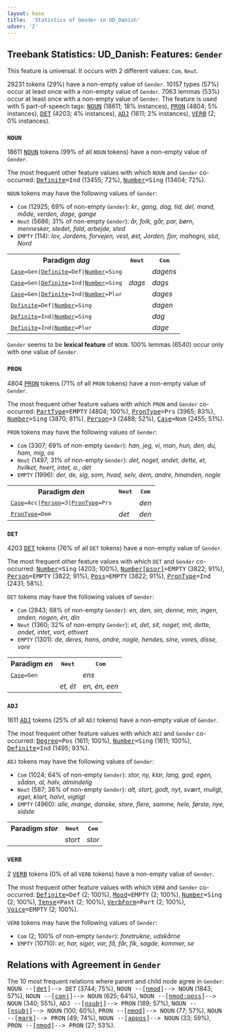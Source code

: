 ```yaml
---
layout: base
title:  'Statistics of Gender in UD_Danish'
udver: '2'
---
```


## Treebank Statistics: UD_Danish: Features: `Gender`

This feature is universal.
It occurs with 2 different values: `Com`, `Neut`.

29231 tokens (29%) have a non-empty value of `Gender`.
10157 types (57%) occur at least once with a non-empty value of `Gender`.
7063 lemmas (53%) occur at least once with a non-empty value of `Gender`.
The feature is used with 5 part-of-speech tags: <tt><a href="da-pos-NOUN.html">NOUN</a></tt> (18611; 18% instances), <tt><a href="da-pos-PRON.html">PRON</a></tt> (4804; 5% instances), <tt><a href="da-pos-DET.html">DET</a></tt> (4203; 4% instances), <tt><a href="da-pos-ADJ.html">ADJ</a></tt> (1611; 2% instances), <tt><a href="da-pos-VERB.html">VERB</a></tt> (2; 0% instances).

### `NOUN`

18611 <tt><a href="da-pos-NOUN.html">NOUN</a></tt> tokens (99% of all `NOUN` tokens) have a non-empty value of `Gender`.

The most frequent other feature values with which `NOUN` and `Gender` co-occurred: <tt><a href="da-feat-Definite.html">Definite</a></tt><tt>=Ind</tt> (13455; 72%), <tt><a href="da-feat-Number.html">Number</a></tt><tt>=Sing</tt> (13404; 72%).

`NOUN` tokens may have the following values of `Gender`:

* `Com` (12925; 69% of non-empty `Gender`): <em>kr., gang, dag, tid, del, mand, måde, verden, dage, gange</em>
* `Neut` (5686; 31% of non-empty `Gender`): <em>år, folk, går, par, børn, mennesker, stedet, fald, arbejde, sted</em>
* `EMPTY` (114): <em>lov, Jordens, forvejen, vest, øst, Jorden, fjor, mahogni, slut, Nord</em>

<table>
  <tr><th>Paradigm <i>dag</i></th><th><tt>Neut</tt></th><th><tt>Com</tt></th></tr>
  <tr><td><tt><tt><a href="da-feat-Case.html">Case</a></tt><tt>=Gen</tt>|<tt><a href="da-feat-Definite.html">Definite</a></tt><tt>=Def</tt>|<tt><a href="da-feat-Number.html">Number</a></tt><tt>=Sing</tt></tt></td><td></td><td><em>dagens</em></td></tr>
  <tr><td><tt><tt><a href="da-feat-Case.html">Case</a></tt><tt>=Gen</tt>|<tt><a href="da-feat-Definite.html">Definite</a></tt><tt>=Ind</tt>|<tt><a href="da-feat-Number.html">Number</a></tt><tt>=Sing</tt></tt></td><td><em>dags</em></td><td><em>dags</em></td></tr>
  <tr><td><tt><tt><a href="da-feat-Case.html">Case</a></tt><tt>=Gen</tt>|<tt><a href="da-feat-Definite.html">Definite</a></tt><tt>=Ind</tt>|<tt><a href="da-feat-Number.html">Number</a></tt><tt>=Plur</tt></tt></td><td></td><td><em>dages</em></td></tr>
  <tr><td><tt><tt><a href="da-feat-Definite.html">Definite</a></tt><tt>=Def</tt>|<tt><a href="da-feat-Number.html">Number</a></tt><tt>=Sing</tt></tt></td><td></td><td><em>dagen</em></td></tr>
  <tr><td><tt><tt><a href="da-feat-Definite.html">Definite</a></tt><tt>=Ind</tt>|<tt><a href="da-feat-Number.html">Number</a></tt><tt>=Sing</tt></tt></td><td></td><td><em>dag</em></td></tr>
  <tr><td><tt><tt><a href="da-feat-Definite.html">Definite</a></tt><tt>=Ind</tt>|<tt><a href="da-feat-Number.html">Number</a></tt><tt>=Plur</tt></tt></td><td></td><td><em>dage</em></td></tr>
</table>

`Gender` seems to be **lexical feature** of `NOUN`. 100% lemmas (6540) occur only with one value of `Gender`.

### `PRON`

4804 <tt><a href="da-pos-PRON.html">PRON</a></tt> tokens (71% of all `PRON` tokens) have a non-empty value of `Gender`.

The most frequent other feature values with which `PRON` and `Gender` co-occurred: <tt><a href="da-feat-PartType.html">PartType</a></tt><tt>=EMPTY</tt> (4804; 100%), <tt><a href="da-feat-PronType.html">PronType</a></tt><tt>=Prs</tt> (3965; 83%), <tt><a href="da-feat-Number.html">Number</a></tt><tt>=Sing</tt> (3870; 81%), <tt><a href="da-feat-Person.html">Person</a></tt><tt>=3</tt> (2488; 52%), <tt><a href="da-feat-Case.html">Case</a></tt><tt>=Nom</tt> (2455; 51%).

`PRON` tokens may have the following values of `Gender`:

* `Com` (3307; 69% of non-empty `Gender`): <em>han, jeg, vi, man, hun, den, du, ham, mig, os</em>
* `Neut` (1497; 31% of non-empty `Gender`): <em>det, noget, andet, dette, et, hvilket, hvert, intet, a., dét</em>
* `EMPTY` (1996): <em>der, de, sig, som, hvad, selv, dem, andre, hinanden, nogle</em>

<table>
  <tr><th>Paradigm <i>den</i></th><th><tt>Neut</tt></th><th><tt>Com</tt></th></tr>
  <tr><td><tt><tt><a href="da-feat-Case.html">Case</a></tt><tt>=Acc</tt>|<tt><a href="da-feat-Person.html">Person</a></tt><tt>=3</tt>|<tt><a href="da-feat-PronType.html">PronType</a></tt><tt>=Prs</tt></tt></td><td></td><td><em>den</em></td></tr>
  <tr><td><tt><tt><a href="da-feat-PronType.html">PronType</a></tt><tt>=Dem</tt></tt></td><td><em>det</em></td><td><em>den</em></td></tr>
</table>

### `DET`

4203 <tt><a href="da-pos-DET.html">DET</a></tt> tokens (76% of all `DET` tokens) have a non-empty value of `Gender`.

The most frequent other feature values with which `DET` and `Gender` co-occurred: <tt><a href="da-feat-Number.html">Number</a></tt><tt>=Sing</tt> (4203; 100%), <tt><a href="da-feat-Number-psor.html">Number[psor]</a></tt><tt>=EMPTY</tt> (3822; 91%), <tt><a href="da-feat-Person.html">Person</a></tt><tt>=EMPTY</tt> (3822; 91%), <tt><a href="da-feat-Poss.html">Poss</a></tt><tt>=EMPTY</tt> (3822; 91%), <tt><a href="da-feat-PronType.html">PronType</a></tt><tt>=Ind</tt> (2431; 58%).

`DET` tokens may have the following values of `Gender`:

* `Com` (2843; 68% of non-empty `Gender`): <em>en, den, sin, denne, min, ingen, anden, nogen, én, din</em>
* `Neut` (1360; 32% of non-empty `Gender`): <em>et, det, sit, noget, mit, dette, andet, intet, vort, ethvert</em>
* `EMPTY` (1301): <em>de, deres, hans, andre, nogle, hendes, sine, vores, disse, vore</em>

<table>
  <tr><th>Paradigm <i>en</i></th><th><tt>Neut</tt></th><th><tt>Com</tt></th></tr>
  <tr><td><tt><tt><a href="da-feat-Case.html">Case</a></tt><tt>=Gen</tt></tt></td><td></td><td><em>ens</em></td></tr>
  <tr><td><tt></tt></td><td><em>et, ét</em></td><td><em>en, én, een</em></td></tr>
</table>

### `ADJ`

1611 <tt><a href="da-pos-ADJ.html">ADJ</a></tt> tokens (25% of all `ADJ` tokens) have a non-empty value of `Gender`.

The most frequent other feature values with which `ADJ` and `Gender` co-occurred: <tt><a href="da-feat-Degree.html">Degree</a></tt><tt>=Pos</tt> (1611; 100%), <tt><a href="da-feat-Number.html">Number</a></tt><tt>=Sing</tt> (1611; 100%), <tt><a href="da-feat-Definite.html">Definite</a></tt><tt>=Ind</tt> (1495; 93%).

`ADJ` tokens may have the following values of `Gender`:

* `Com` (1024; 64% of non-empty `Gender`): <em>stor, ny, klar, lang, god, egen, sådan, al, halv, almindelig</em>
* `Neut` (587; 36% of non-empty `Gender`): <em>alt, stort, godt, nyt, svært, muligt, eget, klart, halvt, vigtigt</em>
* `EMPTY` (4960): <em>alle, mange, danske, store, flere, samme, hele, første, nye, sidste</em>

<table>
  <tr><th>Paradigm <i>stor</i></th><th><tt>Neut</tt></th><th><tt>Com</tt></th></tr>
  <tr><td><tt></tt></td><td><em>stort</em></td><td><em>stor</em></td></tr>
</table>

### `VERB`

2 <tt><a href="da-pos-VERB.html">VERB</a></tt> tokens (0% of all `VERB` tokens) have a non-empty value of `Gender`.

The most frequent other feature values with which `VERB` and `Gender` co-occurred: <tt><a href="da-feat-Definite.html">Definite</a></tt><tt>=Def</tt> (2; 100%), <tt><a href="da-feat-Mood.html">Mood</a></tt><tt>=EMPTY</tt> (2; 100%), <tt><a href="da-feat-Number.html">Number</a></tt><tt>=Sing</tt> (2; 100%), <tt><a href="da-feat-Tense.html">Tense</a></tt><tt>=Past</tt> (2; 100%), <tt><a href="da-feat-VerbForm.html">VerbForm</a></tt><tt>=Part</tt> (2; 100%), <tt><a href="da-feat-Voice.html">Voice</a></tt><tt>=EMPTY</tt> (2; 100%).

`VERB` tokens may have the following values of `Gender`:

* `Com` (2; 100% of non-empty `Gender`): <em>foretrukne, udskårne</em>
* `EMPTY` (10710): <em>er, har, siger, var, få, får, fik, sagde, kommer, se</em>

## Relations with Agreement in `Gender`

The 10 most frequent relations where parent and child node agree in `Gender`:
<tt>NOUN --[<tt><a href="da-dep-det.html">det</a></tt>]--> DET</tt> (3744; 75%),
<tt>NOUN --[<tt><a href="da-dep-nmod.html">nmod</a></tt>]--> NOUN</tt> (1843; 57%),
<tt>NOUN --[<tt><a href="da-dep-conj.html">conj</a></tt>]--> NOUN</tt> (625; 64%),
<tt>NOUN --[<tt><a href="da-dep-nmod-poss.html">nmod:poss</a></tt>]--> NOUN</tt> (340; 55%),
<tt>ADJ --[<tt><a href="da-dep-nsubj.html">nsubj</a></tt>]--> PRON</tt> (189; 57%),
<tt>NOUN --[<tt><a href="da-dep-nsubj.html">nsubj</a></tt>]--> NOUN</tt> (100; 60%),
<tt>PRON --[<tt><a href="da-dep-nmod.html">nmod</a></tt>]--> NOUN</tt> (77; 57%),
<tt>NOUN --[<tt><a href="da-dep-mark.html">mark</a></tt>]--> PRON</tt> (49; 74%),
<tt>NOUN --[<tt><a href="da-dep-appos.html">appos</a></tt>]--> NOUN</tt> (33; 59%),
<tt>PRON --[<tt><a href="da-dep-nmod.html">nmod</a></tt>]--> PRON</tt> (27; 53%).

